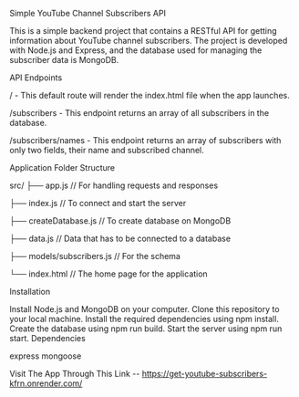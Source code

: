 Simple YouTube Channel Subscribers API

This is a simple backend project that contains a RESTful API for getting information about YouTube channel subscribers. The project is developed with Node.js and Express, and the database used for managing the subscriber data is MongoDB.

API Endpoints

/ - This default route will render the index.html file when the app launches.

/subscribers - This endpoint returns an array of all subscribers in the database.

/subscribers/names - This endpoint returns an array of subscribers with only two fields, their name and subscribed channel.

Application Folder Structure

src/
├── app.js // For handling requests and responses

├── index.js // To connect and start the server

├── createDatabase.js // To create database on MongoDB

├── data.js // Data that has to be connected to a database

├── models/subscribers.js // For the schema

└── index.html // The home page for the application

Installation

Install Node.js and MongoDB on your computer.
Clone this repository to your local machine.
Install the required dependencies using npm install.
Create the database using npm run build.
Start the server using npm run start.
Dependencies

express
mongoose

Visit The App Through This Link -- https://get-youtube-subscribers-kfrn.onrender.com/
